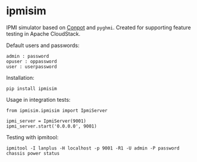 # ipmisim

IPMI simulator based on [Conpot](http://conpot.org/) and `pyghmi`.
Created for supporting feature testing in Apache CloudStack.

Default users and passwords:

    admin : password
    opuser : oppassword
    user : userpassword


Installation:

    pip install ipmisim


Usage in integration tests:

    from ipmisim.ipmisim import IpmiServer

    ipmi_server = IpmiServer(9001)
    ipmi_server.start('0.0.0.0', 9001)


Testing with ipmitool:

    ipmitool -I lanplus -H localhost -p 9001 -R1 -U admin -P password chassis power status
